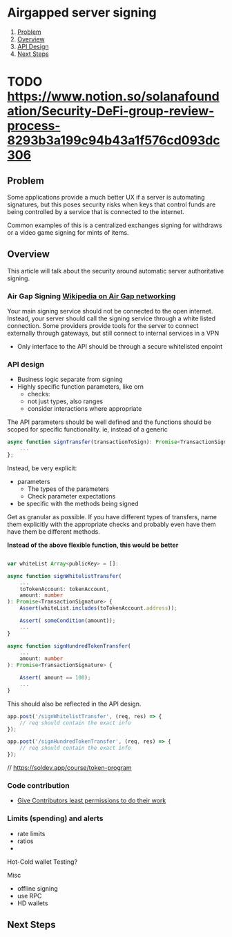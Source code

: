 # Airgapped server signing

1. [Problem](#problem)
2. [Overview](#overview)
3. [API Design](#api-design)
4. [Next Steps](#next-steps)

# TODO https://www.notion.so/solanafoundation/Security-DeFi-group-review-process-8293b3a199c94b43a1f576cd093dc306

## Problem

Some applications provide a much better UX if a server is automating signatures, but this poses security risks when keys that control funds are being controlled by a service that is connected to the internet.

Common examples of this is a centralized exchanges signing for withdraws or a video game signing for mints of items.

## Overview
This article will talk about the security around automatic server authoritative signing.

### Air Gap Signing [Wikipedia on Air Gap networking](https://en.wikipedia.org/wiki/Air_gap_(networking))

Your main signing service should not be connected to the open internet. Instead, your server should call the signing service through a white listed connection. Some providers provide tools for the server to connect externally through gateways, but still connect to internal services in a VPN

- Only interface to the API should be through a secure whitelisted enpoint
  
### API design 
- Business logic separate from signing
- Highly specific function parameters, like orn
    - checks: 
    - not just types, also ranges
    - consider interactions where appropriate

The API parameters should be well defined and the functions should be scoped for specific functionality. ie, instead of a generic

```typescript
async function signTransfer(transactionToSign): Promise<TransactionSignature> {
    ...
};

```
Instead, be very explicit: 
- parameters 
  - The types of the parameters
  - Check parameter expectations
- be specific with the methods being signed

Get as granular as possible. If you have different types of transfers, name them explicitly with the appropriate checks and probably even have them have them be different methods. 

**Instead of the above flexible function, this would be better**

```typescript

var whiteList Array<publicKey> = []: 

async function signWhitelistTransfer(
    ...
    toTokenAccount: tokenAccount,
    amount: number
): Promise<TransactionSignature> {
    Assert(whiteList.includes(toTokenAccount.address));

    Assert( someCondition(amount));
    ...
}

async function signHundredTokenTransfer(
    ...
    amount: number
): Promise<TransactionSignature> {

    Assert( amount == 100);
    ...
}

```

This should also be reflected in the API design. 
```javascript
app.post('/signWhitelistTransfer', (req, res) => {
    // req should contain the exact info
});

app.post('/signHundredTokenTransfer', (req, res) => {
    // req should contain the exact info
});
```



// https://soldev.app/course/token-program
  
### Code contribution 
- [Give Contributors least permissions to do their work](https://en.wikipedia.org/wiki/Principle_of_least_privilege#:~:text=The%20principle%20means%20giving%20a,backup%20and%20backup%2Drelated%20applications.)

###  Limits (spending) and alerts
- rate limits
- ratios
- 
Hot-Cold wallet
Testing?

Misc
- offline signing
- use RPC
- HD wallets




## Next Steps

